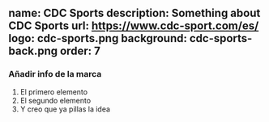 name: CDC Sports
description: Something about CDC Sports
url: https://www.cdc-sport.com/es/
logo: cdc-sports.png
background: cdc-sports-back.png
order: 7
----
### Añadir info de la marca

1. El primero elemento
2. El segundo elemento
3. Y creo que ya pillas la idea

